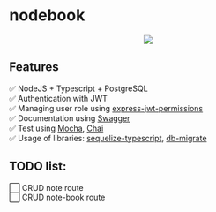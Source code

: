# nodebook

<p align="center">
    <a href="art/launcher.png">
        <img src="https://user-images.githubusercontent.com/26871154/47015457-b68e3b00-d155-11e8-8bd6-9dd957160191.png"/>
    </a>
</p>

## Features
:white_check_mark:  NodeJS + Typescript + PostgreSQL <br/>
:white_check_mark:  Authentication with JWT <br/>
:white_check_mark:  Managing user role using [express-jwt-permissions](https://github.com/MichielDeMey/express-jwt-permissions) <br/>
:white_check_mark:  Documentation using [Swagger](https://swagger.io/) <br/>
:white_check_mark:  Test using [Mocha](https://mochajs.org/), [Chai](https://www.chaijs.com/)<br/>
:white_check_mark:  Usage of libraries: [sequelize-typescript](https://github.com/RobinBuschmann/sequelize-typescript), [db-migrate](https://github.com/db-migrate/node-db-migrate)<br/>

## TODO list:
:white_large_square: CRUD note route <br/>
:white_large_square: CRUD note-book route <br/>
